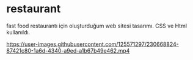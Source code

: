 # restaurant

fast food restaurantı için oluşturduğum web sitesi tasarımı.
CSS ve Html kullanıldı.


https://user-images.githubusercontent.com/125571297/230668824-87421c80-1a6d-4340-a9ed-a1b67b49e462.mp4
